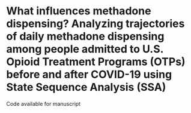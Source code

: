 # What influences methadone dispensing? Analyzing trajectories of daily methadone dispensing among people admitted to U.S. Opioid Treatment Programs (OTPs) before and after COVID-19 using State Sequence Analysis (SSA)
Code available for manuscript
